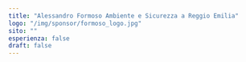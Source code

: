 ```yaml
---
title: "Alessandro Formoso Ambiente e Sicurezza a Reggio Emilia"
logo: "/img/sponsor/formoso_logo.jpg"
sito: ""
esperienza: false
draft: false
---
```


  

  